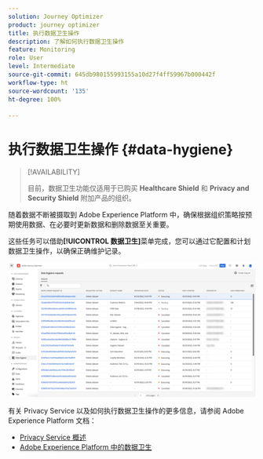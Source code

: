 ```yaml
---
solution: Journey Optimizer
product: journey optimizer
title: 执行数据卫生操作
description: 了解如何执行数据卫生操作
feature: Monitoring
role: User
level: Intermediate
source-git-commit: 645db980155993155a10d27f4ff59967b000442f
workflow-type: ht
source-wordcount: '135'
ht-degree: 100%

---
```


# 执行数据卫生操作 {#data-hygiene}

>[!AVAILABILITY]
>
>目前，数据卫生功能仅适用于已购买 **Healthcare Shield** 和 **Privacy and Security Shield** 附加产品的组织。


随着数据不断被摄取到 Adobe Experience Platform 中，确保根据组织策略按预期使用数据、在必要时更新数据和删除数据至关重要。

这些任务可以借助&#x200B;**[!UICONTROL 数据卫生]**&#x200B;菜单完成，您可以通过它配置和计划数据卫生操作，以确保正确维护记录。

![](assets/data-hygiene.png)

有关 Privacy Service 以及如何执行数据卫生操作的更多信息，请参阅 Adobe Experience Platform 文档：

* [Privacy Service 概述](https://experienceleague.adobe.com/docs/experience-platform/privacy/home.html?lang=zh-Hans)
* [Adobe Experience Platform 中的数据卫生](https://experienceleague.adobe.com/docs/experience-platform/hygiene/home.html?lang=zh-Hans)
